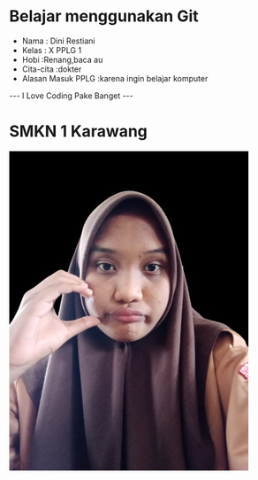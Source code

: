 # Belajar menggunakan Git

- Nama              : Dini Restiani
- Kelas             : X PPLG 1
- Hobi              :Renang,baca au
- Cita-cita         :dokter
- Alasan Masuk PPLG :karena ingin belajar komputer

--- I Love Coding Pake Banget ---

# SMKN 1 Karawang
![Neskar](img/potoaku.jpg)